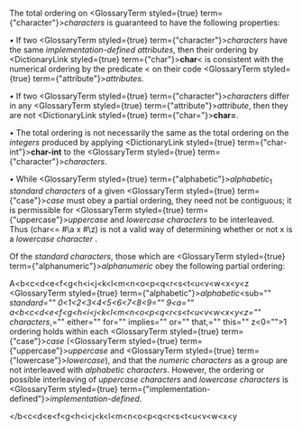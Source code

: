  



The total ordering on <GlossaryTerm styled={true} term={"character"}><i>characters</i></GlossaryTerm> is guaranteed to have the following properties: 



*•* If two <GlossaryTerm styled={true} term={"character"}><i>characters</i></GlossaryTerm> have the same *implementation-defined attributes*, then their ordering by <DictionaryLink styled={true} term={"char"}><b>char</b></DictionaryLink>&lt; is consistent with the numerical ordering by the predicate &lt; on their code <GlossaryTerm styled={true} term={"attribute"}><i>attributes</i></GlossaryTerm>. 



*•* If two <GlossaryTerm styled={true} term={"character"}><i>characters</i></GlossaryTerm> differ in any <GlossaryTerm styled={true} term={"attribute"}><i>attribute</i></GlossaryTerm>, then they are not <DictionaryLink styled={true} term={"char="}><b>char=</b></DictionaryLink>. 



*•* The total ordering is not necessarily the same as the total ordering on the *integers* produced by applying <DictionaryLink styled={true} term={"char-int"}><b>char-int</b></DictionaryLink> to the <GlossaryTerm styled={true} term={"character"}><i>characters</i></GlossaryTerm>. 



*•* While <GlossaryTerm styled={true} term={"alphabetic"}><i>alphabetic</i></GlossaryTerm><sub>1</sub> *standard characters* of a given <GlossaryTerm styled={true} term={"case"}><i>case</i></GlossaryTerm> must obey a partial ordering, they need not be contiguous; it is permissible for <GlossaryTerm styled={true} term={"uppercase"}><i>uppercase</i></GlossaryTerm> and *lowercase characters* to be interleaved. Thus (char&lt;= #\a x #\z) is not a valid way of determining whether or not x is a *lowercase character* . 



Of the *standard characters*, those which are <GlossaryTerm styled={true} term={"alphanumeric"}><i>alphanumeric</i></GlossaryTerm> obey the following partial ordering: 



A<b<c<d<e<f<g<h<i<j<k<l<m<n<o<p<q<r<s<t<u<v<w<x<y<z <GlossaryTerm styled={true} term={"alphabetic"}><i>alphabetic</i></GlossaryTerm><sub="" *standard="" 0<1<2<3<4<5<6<7<8<9="" 9<a="" a<b<c<d<e<f<g<h<i<j<k<l<m<n<o<p<q<r<s<t<u<v<w<x<y<z="" characters*,="" either="" for="" implies="" or="" that,="" this="" z<0="">1 ordering holds within each <GlossaryTerm styled={true} term={"case"}><i>case</i></GlossaryTerm> (<GlossaryTerm styled={true} term={"uppercase"}><i>uppercase</i></GlossaryTerm> and <GlossaryTerm styled={true} term={"lowercase"}><i>lowercase</i></GlossaryTerm>), and that the *numeric characters* as a group are not interleaved with *alphabetic characters*. However, the ordering or possible interleaving of *uppercase characters* and *lowercase characters* is <GlossaryTerm styled={true} term={"implementation-defined"}><i>implementation-defined</i></GlossaryTerm>. 







 



 



</b<c<d<e<f<g<h<i<j<k<l<m<n<o<p<q<r<s<t<u<v<w<x<y<z>